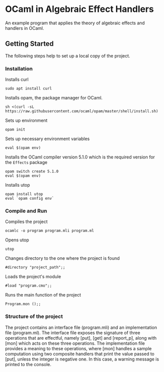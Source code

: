 # OCaml in Algebraic Effect Handlers
An example program that applies the theory of algebraic effects and handlers in OCaml.

## Getting Started
The following steps help to set up a local copy of the project.

### Installation
Installs curl
``` 
sudo apt install curl
```
Installs opam, the package manager for OCaml.
``` 
sh <(curl -sL https://raw.githubusercontent.com/ocaml/opam/master/shell/install.sh)
```
Sets up environment
``` 
opam init 
```
Sets up necessary environment variables
``` 
eval $(opam env) 
```
Installs the OCaml compiler version 5.1.0 which is the required version for the ``` Effects ``` package
```
opam switch create 5.1.0
eval $(opam env)
```
Installs utop
``` 
opam install utop
eval `opam config env`
```

### Compile and Run
Compiles the project
``` 
ocamlc -o program program.mli program.ml 
```

Opens utop
``` 
utop 
```

Changes directory to the one where the project is found
``` 
#directory "project_path";; 
```

Loads the project's module
``` 
#load "program.cmo";; 
```

Runs the main function of the project
``` 
Program.mon ();; 
```

### Structure of the project
The project contains an interface file (program.mli) and an implementation file (program.ml). The interface file exposes the signature of three operations that are effectful, namely [put], [get] and [report_p], along with [mon] which acts on these three operations. The implementation file provides a meaning to these operations, where [mon] handles a sample computation using two composite handlers that print the value passed to [put], unless the integer is negative one. In this case, a warning message is printed to the console.
